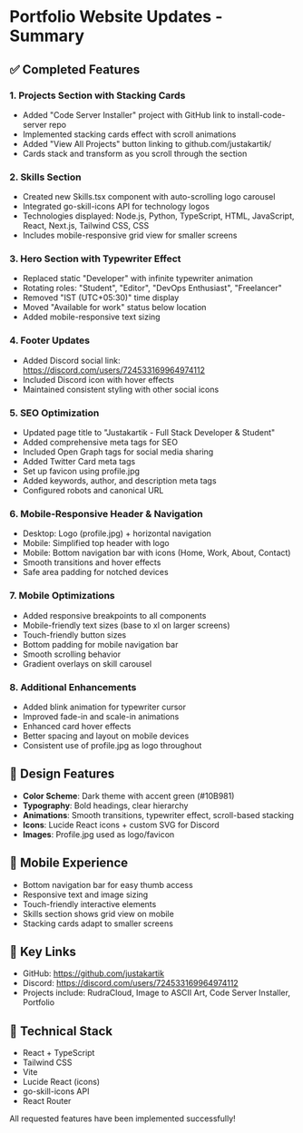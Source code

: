 # Portfolio Website Updates - Summary

## ✅ Completed Features

### 1. **Projects Section with Stacking Cards**
- Added "Code Server Installer" project with GitHub link to install-code-server repo
- Implemented stacking cards effect with scroll animations
- Added "View All Projects" button linking to github.com/justakartik/
- Cards stack and transform as you scroll through the section

### 2. **Skills Section**
- Created new Skills.tsx component with auto-scrolling logo carousel
- Integrated go-skill-icons API for technology logos
- Technologies displayed: Node.js, Python, TypeScript, HTML, JavaScript, React, Next.js, Tailwind CSS, CSS
- Includes mobile-responsive grid view for smaller screens

### 3. **Hero Section with Typewriter Effect**
- Replaced static "Developer" with infinite typewriter animation
- Rotating roles: "Student", "Editor", "DevOps Enthusiast", "Freelancer"
- Removed "IST (UTC+05:30)" time display
- Moved "Available for work" status below location
- Added mobile-responsive text sizing

### 4. **Footer Updates**
- Added Discord social link: https://discord.com/users/724533169964974112
- Included Discord icon with hover effects
- Maintained consistent styling with other social icons

### 5. **SEO Optimization**
- Updated page title to "Justakartik - Full Stack Developer & Student"
- Added comprehensive meta tags for SEO
- Included Open Graph tags for social media sharing
- Added Twitter Card meta tags
- Set up favicon using profile.jpg
- Added keywords, author, and description meta tags
- Configured robots and canonical URL

### 6. **Mobile-Responsive Header & Navigation**
- Desktop: Logo (profile.jpg) + horizontal navigation
- Mobile: Simplified top header with logo
- Mobile: Bottom navigation bar with icons (Home, Work, About, Contact)
- Smooth transitions and hover effects
- Safe area padding for notched devices

### 7. **Mobile Optimizations**
- Added responsive breakpoints to all components
- Mobile-friendly text sizes (base to xl on larger screens)
- Touch-friendly button sizes
- Bottom padding for mobile navigation bar
- Smooth scrolling behavior
- Gradient overlays on skill carousel

### 8. **Additional Enhancements**
- Added blink animation for typewriter cursor
- Improved fade-in and scale-in animations
- Enhanced card hover effects
- Better spacing and layout on mobile devices
- Consistent use of profile.jpg as logo throughout

## 🎨 Design Features

- **Color Scheme**: Dark theme with accent green (#10B981)
- **Typography**: Bold headings, clear hierarchy
- **Animations**: Smooth transitions, typewriter effect, scroll-based stacking
- **Icons**: Lucide React icons + custom SVG for Discord
- **Images**: Profile.jpg used as logo/favicon

## 📱 Mobile Experience

- Bottom navigation bar for easy thumb access
- Responsive text and image sizing
- Touch-friendly interactive elements
- Skills section shows grid view on mobile
- Stacking cards adapt to smaller screens

## 🔗 Key Links

- GitHub: https://github.com/justakartik
- Discord: https://discord.com/users/724533169964974112
- Projects include: RudraCloud, Image to ASCII Art, Code Server Installer, Portfolio

## 🚀 Technical Stack

- React + TypeScript
- Tailwind CSS
- Vite
- Lucide React (icons)
- go-skill-icons API
- React Router

All requested features have been implemented successfully!

